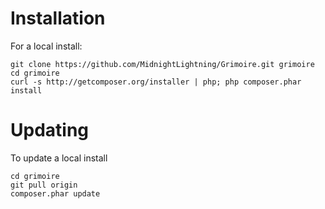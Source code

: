 # Installation
For a local install:

    git clone https://github.com/MidnightLightning/Grimoire.git grimoire
    cd grimoire
    curl -s http://getcomposer.org/installer | php; php composer.phar install

# Updating
To update a local install

    cd grimoire
    git pull origin
    composer.phar update